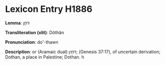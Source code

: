# Lexicon Entry H1886

**Lemma**: דֹּתָן

**Transliteration (xlit)**: Dôthân

**Pronunciation**: do'-thawn

**Description**:
or (Aramaic dual) דֹּתַיִן; (Genesis 37:17), of uncertain derivation; Dothan, a place in Palestine; Dothan. h
